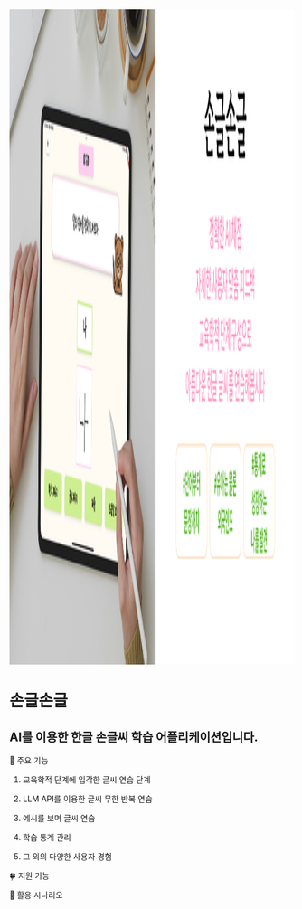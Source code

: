 <img width="3248" height="1159" alt="Frame 5" src="./Frame 5.png" />

# 손글손글
AI를 이용한 한글 손글씨 학습 어플리케이션입니다.
---
🚀 주요 기능

1. 교육학적 단계에 입각한 글씨 연습 단계



2. LLM API를 이용한 글씨 무한 반복 연습



3. 예시를 보며 글씨 연습

4. 학습 통계 관리


5. 그 외의 다양한 사용자 경험



🍀 지원 기능



🧩 활용 시나리오

